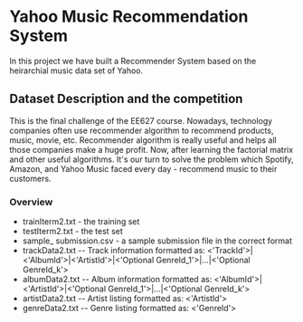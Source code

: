 # Yahoo Music Recommendation System
 In this project we have built a Recommender System based on the heirarchial music data set of Yahoo. 

## Dataset Description and the competition
This is the final challenge of the EE627 course.
Nowadays, technology companies often use recommender algorithm to recommend products, music, movie, etc. Recommender algorithm is really useful and helps all those companies make a huge profit.
Now, after learning the factorial matrix and other useful algorithms. It's our turn to solve the problem which Spotify, Amazon, and Yahoo Music faced every day - recommend music to their customers.

### Overview
* trainIterm2.txt - the training set
* testIterm2.txt - the test set
* sample_ submission.csv - a sample submission file in the correct format
* trackData2.txt -- Track information formatted as: <'TrackId'>|<'AlbumId'>|<'ArtistId'>|<'Optional GenreId_1'>|...|<'Optional GenreId_k'>
* albumData2.txt -- Album information formatted as: <'AlbumId'>|<'ArtistId'>|<'Optional GenreId_1'>|...|<'Optional GenreId_k'>
* artistData2.txt -- Artist listing formatted as: <'ArtistId'>
* genreData2.txt -- Genre listing formatted as: <'GenreId'>


<p align = 'left><img width="600" img height="300" src = https://github.com/siddh30/Yahoo-Music-Recommendation/blob/master/logo.png</p>


